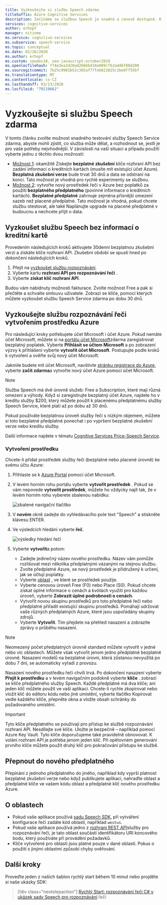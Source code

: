 ```yaml
---
title: Vyzkoušejte si službu Speech zdarma
titleSuffix: Azure Cognitive Services
description: Začínáme se službou Speech je snadná a cenově dostupná. K dispozici jsou dvě možnosti zdarma, abyste mohli zjistit, co služba může udělat, a rozhodnout se, jestli je to pro vaše potřeby správné.
services: cognitive-services
author: erhopf
manager: nitinme
ms.service: cognitive-services
ms.subservice: speech-service
ms.topic: conceptual
ms.date: 02/26/2020
ms.author: erhopf
ms.custom: seodec18, seo-javascript-october2019
ms.openlocfilehash: f74e3ea3d20ad2666b434e009cf62add6f88d200
ms.sourcegitcommit: 7b25c9981b52c385af77feb022825c1be6ff55bf
ms.translationtype: MT
ms.contentlocale: cs-CZ
ms.lasthandoff: 03/13/2020
ms.locfileid: "79219662"
---
```

# <a name="try-the-speech-service-for-free"></a>Vyzkoušejte si službu Speech zdarma

V tomto článku zvolíte možnost snadného testování služby Speech Service zdarma, abyste mohli zjistit, co služba může dělat, a rozhodnout se, jestli je pro vaše potřeby nejvhodnější. V závislosti na vaší situaci a případu použití vyberte jednu z těchto dvou možností:

- [Možnost 1](#no-card): okamžitě Získejte **bezplatné zkušební** klíče rozhraní API bez zadání informací o kreditních kartách (musíte mít existující účet Azure). **Bezplatná zkušební verze** bude trvat 30 dnů a data se odstraní na konci. Tato možnost je vhodná pro rychlé experimenty se službou.
- [Možnost 2](#new-resource): vytvořte nový prostředek řeči v Azure bez poplatků za použití **bezplatného předplatného** (povinné informace o kreditních kartách). **Bezplatné předplatné** zahrnuje zejména přísnější omezení sazeb než placené předplatné. Tato možnost je vhodná, pokud chcete službu otestovat, ale také Naplánujte upgrade na placené předplatné v budoucnu a nechcete přijít o data.

## <a id="no-card"></a>Vyzkoušet službu Speech bez informací o kreditní kartě

Provedením následujících kroků aktivujete 30denní bezplatnou zkušební verzi a získáte klíče rozhraní API. Zkušební období se spustí hned po dokončení následujících kroků.

1. Přejít na [vyzkoušet službu rozpoznávání](https://azure.microsoft.com/try/cognitive-services/).
1. Vyberte kartu **rozhraní API pro rozpoznávání řeči** .
1. Vyberte **získat klíč rozhraní API**.

Budou vám nabídnuty možnosti fakturace. Zvolte možnost Free a pak si přečtěte a schvalte smlouvu uživatele. Zobrazí se klíče, pomocí kterých můžete vyzkoušet službu Speech Service zdarma po dobu 30 dnů.

## <a id="new-resource"></a>Vyzkoušejte službu rozpoznávání řeči vytvořením prostředku Azure

Pro následující kroky potřebujete účet Microsoft i účet Azure. Pokud nemáte účet Microsoft, můžete si na [portálu účet Microsoft](https://account.microsoft.com/account)zdarma zaregistrovat bezplatný poplatek. Vyberte **Přihlásit se účtem Microsoft** a po zobrazení výzvy k přihlášení vyberte **vytvořit účet Microsoft**. Postupujte podle kroků k vytvoření a ověřte svůj nový účet Microsoft.

Jakmile budete mít účet Microsoft, navštivte [stránku registrace do Azure](https://azure.microsoft.com/free/ai/), vyberte **začít zdarma**a vytvořte nový účet Azure pomocí účet Microsoft.

> [!NOTE]
> Služba Speech má dvě úrovně služeb: Free a Subscription, které mají různá omezení a výhody. Když si zaregistrujte bezplatný účet Azure, najdete ho v kreditu služby $200, který můžete použít k placenému předplatnému služby Speech Service, které platí až po dobu až 30 dnů.
>
> Pokud používáte bezplatnou úroveň služby řeči s nízkým objemem, můžete si toto bezplatné předplatné ponechat i po vypršení bezplatné zkušební verze nebo kreditu služby.
>
> Další informace najdete v tématu [Cognitive Services Price-Speech Service](https://azure.microsoft.com/pricing/details/cognitive-services/speech-services/).

### <a name="create-the-resource"></a>Vytvoření prostředku

Chcete-li přidat prostředek služby řeči (bezplatné nebo placené úrovně) ke svému účtu Azure:

1. Přihlaste se k [Azure Portal](https://portal.azure.com/) pomocí účet Microsoft.

1. V levém horním rohu portálu vyberte **vytvořit prostředek** . Pokud se vám nepovede **vytvořit prostředek**, můžete ho vždycky najít tak, že v levém horním rohu vyberete sbalenou nabídku:

   ![sbalené navigační tlačítko](media/index/collapsed-nav.png)

1. V **novém** okně zadejte do vyhledávacího pole text "Speech" a stiskněte klávesu ENTER.

1. Ve výsledcích hledání vyberte **řeč**.

   ![výsledky hledání řeči](media/index/speech-search.png)

1. Vyberte **vytvořit**a potom:

   - Zadejte jedinečný název nového prostředku. Název vám pomůže rozlišovat mezi několika předplatnými vázanými na stejnou službu.
   - Zvolte předplatné Azure, se nový prostředek je přidružený k určení, jak se účtují poplatky.
   - Vyberte [oblast](regions.md) , ve které se prostředek použije.
   - Vyberte cenovou úroveň Free (F0) nebo Place (S0). Pokud chcete získat úplné informace o cenách a kvótách využití pro každou úroveň, vyberte **Zobrazit úplné podrobnosti o cenách**.
   - Vytvořit novou skupinu prostředků pro toto předplatné řeči nebo předplatné přiřadit existující skupinu prostředků. Pomáhají udržovat vaše různých předplatných Azure, které jsou uspořádány skupiny zdrojů.
   - Vyberte **Vytvořit**. Tím přejdete na přehled nasazení a zobrazíte zprávy o průběhu nasazení.

> [!NOTE]
> Neomezený počet předplatných úrovně standard můžete vytvořit v jedné nebo víc oblastech. Můžete však vytvořit jenom jedno předplatné bezplatné úrovně. Nasazení modelů na bezplatné úrovni, která zůstanou nevyužitá po dobu 7 dní, se automaticky vyřadí z provozu.

Nasazení nového prostředku řeči chvíli trvá. Po dokončení nasazení vyberte **Přejít k prostředku** a v levém navigačním podokně vyberte **klíče** . zobrazí se klíče předplatného služby Speech. Každé předplatné má dva klíče; ani jeden klíč můžete použít ve vaší aplikaci. Chcete-li rychle zkopírovat nebo vložit klíč do editoru kódu nebo jiné umístění, vyberte tlačítko Kopírovat vedle každého klíče, přepněte okna a vložte obsah schránky do požadovaného umístění.

> [!IMPORTANT]
> Tyto klíče předplatného se používají pro přístup ke službě rozpoznávání rozhraní API. Nesdílejte své klíče. Uložte je bezpečně – například pomocí Azure Key Vault. Tyto klíče doporučujeme také pravidelně obnovovat. K volání rozhraní API je potřeba jenom jeden klíč. Při opětovném generování prvního klíče můžete použít druhý klíč pro pokračování přístupu ke službě.

## <a name="switch-to-a-new-subscription"></a>Přepnout do nového předplatného

Přepínání z jednoho předplatného do jiného, například kdy vyprší platnost bezplatné zkušební verze nebo když publikujete aplikaci, nahraďte oblast a předplatné klíče ve vašem kódu oblast a předplatné klíč nového prostředku Azure.

## <a name="about-regions"></a>O oblastech

- Pokud vaše aplikace používá [sadu Speech SDK](speech-sdk.md), při vytváření konfigurace řeči zadáte kód oblasti, například `westus`.
- Pokud vaše aplikace používá jedno z [rozhraní REST API](rest-apis.md)služby pro rozpoznávání řeči, je tato oblast součástí identifikátoru URI koncového bodu, který používáte při provádění požadavků.
- Klíče vytvořené pro oblasti jsou platné pouze v dané oblasti. Pokus o použití s jinými oblastmi způsobí chyby ověřování.

## <a name="next-steps"></a>Další kroky

Proveďte jeden z našich šablon rychlý start během 10 minut nebo projděte si naše ukázky SDK:

> [!div class="nextstepaction"]
> [Rychlý Start: rozpoznávání řeči C# v](~/articles/cognitive-services/Speech-Service/quickstarts/speech-to-text-from-microphone.md?pivots=programming-language-csharp&tabs=dotnet)
> [ukázek sady Speech pro rozpoznávání](speech-sdk.md#get-the-samples) řeči
